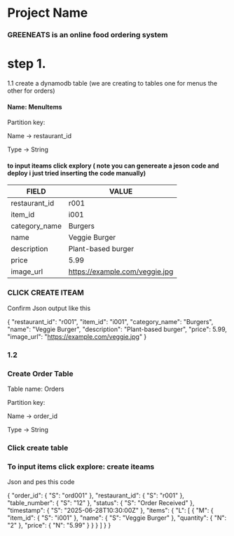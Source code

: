 # Project Name 
### GREENEATS is an online food ordering system
# step 1.

1.1 create a dynamodb table (we are creating to tables one for menus the other for orders)

#### Name: MenuItems

Partition key: 

Name → restaurant_id

Type → String

####  to input iteams click explory ( note you can genereate a jeson code and deploy i just tried inserting the code manually)

|FIELD                            |VALUE                            |
|---------------------------------|---------------------------------|
|restaurant_id                    |r001                             |
|item_id                          |i001                             |
|category_name                    |Burgers                          |
|name                             |Veggie Burger                    |
|description                      |Plant-based burger               |
|price                            |	5.99                            |
|image_url                        |	https://example.com/veggie.jpg  |

### CLICK CREATE ITEAM

Confirm Json output like this 

{
  "restaurant_id": "r001",
  "item_id": "i001",
  "category_name": "Burgers",
  "name": "Veggie Burger",
  "description": "Plant-based burger",
  "price": 5.99,
  "image_url": "https://example.com/veggie.jpg"
}

### 1.2 

### Create Order Table

Table name: Orders

Partition key:

Name → order_id

Type → String

### Click create table 

### To input items click explore: create iteams

Json and pes this code 

{
  "order_id": { "S": "ord001" },
  "restaurant_id": { "S": "r001" },
  "table_number": { "S": "12" },
  "status": { "S": "Order Received" },
  "timestamp": { "S": "2025-06-28T10:30:00Z" },
  "items": {
    "L": [
      {
        "M": {
          "item_id": { "S": "i001" },
          "name": { "S": "Veggie Burger" },
          "quantity": { "N": "2" },
          "price": { "N": "5.99" }
        }
      }
    ]
  }
}














